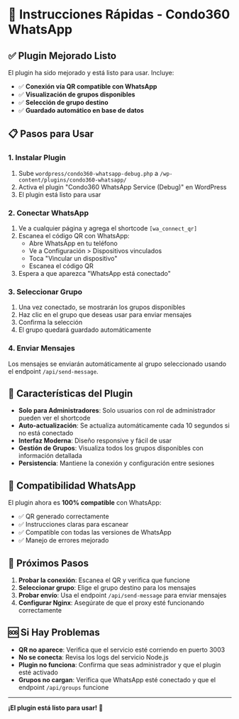 # 🚀 Instrucciones Rápidas - Condo360 WhatsApp

## ✅ Plugin Mejorado Listo

El plugin ha sido mejorado y está listo para usar. Incluye:

- ✅ **Conexión vía QR compatible con WhatsApp**
- ✅ **Visualización de grupos disponibles**
- ✅ **Selección de grupo destino**
- ✅ **Guardado automático en base de datos**

## 📋 Pasos para Usar

### 1. Instalar Plugin
1. Sube `wordpress/condo360-whatsapp-debug.php` a `/wp-content/plugins/condo360-whatsapp/`
2. Activa el plugin "Condo360 WhatsApp Service (Debug)" en WordPress
3. El plugin está listo para usar

### 2. Conectar WhatsApp
1. Ve a cualquier página y agrega el shortcode `[wa_connect_qr]`
2. Escanea el código QR con WhatsApp:
   - Abre WhatsApp en tu teléfono
   - Ve a Configuración > Dispositivos vinculados
   - Toca "Vincular un dispositivo"
   - Escanea el código QR
3. Espera a que aparezca "WhatsApp está conectado"

### 3. Seleccionar Grupo
1. Una vez conectado, se mostrarán los grupos disponibles
2. Haz clic en el grupo que deseas usar para enviar mensajes
3. Confirma la selección
4. El grupo quedará guardado automáticamente

### 4. Enviar Mensajes
Los mensajes se enviarán automáticamente al grupo seleccionado usando el endpoint `/api/send-message`.

## 🔧 Características del Plugin

- **Solo para Administradores**: Solo usuarios con rol de administrador pueden ver el shortcode
- **Auto-actualización**: Se actualiza automáticamente cada 10 segundos si no está conectado
- **Interfaz Moderna**: Diseño responsive y fácil de usar
- **Gestión de Grupos**: Visualiza todos los grupos disponibles con información detallada
- **Persistencia**: Mantiene la conexión y configuración entre sesiones

## 📱 Compatibilidad WhatsApp

El plugin ahora es **100% compatible** con WhatsApp:
- ✅ QR generado correctamente
- ✅ Instrucciones claras para escanear
- ✅ Compatible con todas las versiones de WhatsApp
- ✅ Manejo de errores mejorado

## 🎯 Próximos Pasos

1. **Probar la conexión**: Escanea el QR y verifica que funcione
2. **Seleccionar grupo**: Elige el grupo destino para los mensajes
3. **Probar envío**: Usa el endpoint `/api/send-message` para enviar mensajes
4. **Configurar Nginx**: Asegúrate de que el proxy esté funcionando correctamente

## 🆘 Si Hay Problemas

- **QR no aparece**: Verifica que el servicio esté corriendo en puerto 3003
- **No se conecta**: Revisa los logs del servicio Node.js
- **Plugin no funciona**: Confirma que seas administrador y que el plugin esté activado
- **Grupos no cargan**: Verifica que WhatsApp esté conectado y que el endpoint `/api/groups` funcione

---

**¡El plugin está listo para usar!** 🎉